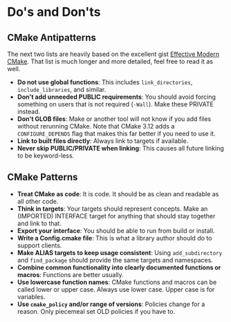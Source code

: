 # Do's and Don'ts

## CMake Antipatterns

The next two lists are heavily based on the excellent gist [Effective Modern CMake]. That list is much longer and more detailed, feel free to read it as well.

* **Do not use global functions**: This includes `link_directories`, `include_libraries`, and similar.
* **Don't add unneeded PUBLIC requirements**: You should avoid forcing something on users that is not required (`-Wall`). Make these PRIVATE instead.
* **Don't GLOB files**: Make or another tool will not know if you add files without rerunning CMake. Note that CMake 3.12 adds a `CONFIGURE_DEPENDS` flag that makes this far better if you need to use it.
* **Link to built files directly**: Always link to targets if available.
* **Never skip PUBLIC/PRIVATE when linking**: This causes all future linking to be keyword-less.


## CMake Patterns

* **Treat CMake as code**: It is code. It should be as clean and readable as all other code.
* **Think in targets**: Your targets should represent concepts. Make an (IMPORTED) INTERFACE target for anything that should stay together and link to that.
* **Export your interface**: You should be able to run from build or install.
* **Write a Config.cmake file**: This is what a library author should do to support clients.
* **Make ALIAS targets to keep usage consistent**: Using `add_subdirectory` and `find_package` should provide the same targets and namespaces.
* **Combine common functionality into clearly documented functions or macros**: Functions are better usually.
* **Use lowercase function names**: CMake functions and macros can be called lower or upper case. Always use lower case. Upper case is for variables.
* **Use `cmake_policy` and/or range of versions**: Policies change for a reason. Only piecemeal set OLD policies if you have to.




[Effective Modern CMake]: https://gist.github.com/mbinna/c61dbb39bca0e4fb7d1f73b0d66a4fd1

